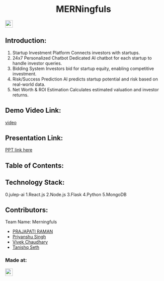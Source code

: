 <h1 align="center">MERNingfuls</h1>
<p align="center">
</p>

<a href="https://hack36.in"> <img src="https://postimage.me/images/2025/04/19/built-at-hack36.png" height=24px> </a>


## Introduction:
  1. Startup Investment Platform
Connects investors with startups.
2. 24x7 Personalized Chatbot
Dedicated AI chatbot for each startup to handle investor queries.
3. Bidding System
Investors bid for startup equity, enabling competitive investment.
4. Risk/Success Prediction
AI predicts startup potential and risk based on real-world data.
5. Net Worth & ROI Estimation
Calculates estimated valuation and investor returns.
  
## Demo Video Link:
  <a href="https://youtu.be/fFQp-3D3eco?feature=shared">video</a>
  
## Presentation Link:
<a href="https://docs.google.com/presentation/d/1jdbAk014BVfkpuQLDQCmcFvdIbhlGLaF/edit?usp=sharing&ouid=102045568133708899676&rtpof=true&sd=true" target="_blank">PPT link here</a>


  
  
## Table of Contents:

## Technology Stack:
 0.julep-ai
 1.React.js 
 2.Node.js
 3.Flask
 4.Python
 5.MongoDB
  

## Contributors:

Team Name: Merningfuls

- [PRAJAPATI RAMAN](https://github.com/Raman01010010)
- [Priyanshu Singh](https://github.com/Priyanshusingh3192)
- [Vivek Chaudhary](https://github.com/Vivek9744)
- [Tanishq Seth]()


### Made at:
<a href="https://hack36.in"> <img src="https://postimage.me/images/2025/04/19/built-at-hack36.png" height=24px> </a>

